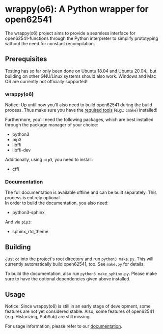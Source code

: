 # wrappy(o6): A Python wrapper for open62541

The wrappy(o6) project aims to provide a seamless interface for open62541-functions through the Python interpreter to simplify prototyping without the need for constant recompilation.  


## Prerequisites
Testing has so far only been done on Ubuntu 18.04 and Ubuntu 20.04., but building on other GNU/Linux systems should also work. Windows and Mac OS are currently not officially supported!
### wrappy(o6)
Notice: Up until now you'll also need to build open62541 during the build process. Thus make sure you have the [required tools](https://open62541.org/doc/current/building.html) (e.g.: `cmake`) installed!

Furthermore, you'll need the following packages, which are best installed through the package manager of your choice:
 
* python3
* pip3
* libffi
* libffi-dev

Additionally, using `pip3`, you need to install:
* cffi


### Documentation
The full documentation is available offline and can be built separately. This process is entirely optional.\
In order to build the documentation, you also need:
* python3-sphinx
  
And via `pip3`:
* sphinx_rtd_theme


## Building

Just `cd` into the project's root directory and run `python3 make.py`. This will currently automatically build open62541, too. See `make.py` for details.

To build the documentation, also run `python3 make_sphinx.py`. Please make sure to have the optional dependencies given above installed.

## Usage

Notice: Since wrappy(o6) is still in an early stage of development, some features are not yet considered stable. Also, some features of open62541 (e.g. Historizing, PubSub) are still missing.   

For usage information, please refer to our [documentation](https://htmlpreview.github.io/?https://github.com/clge50/open62541-python-wrapper/blob/master/sphinx/build/html/index.html).
